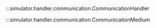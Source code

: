 :::simulator.handler.communication.CommunicationHandler

:::simulator.handler.communication.CommunicationMedium